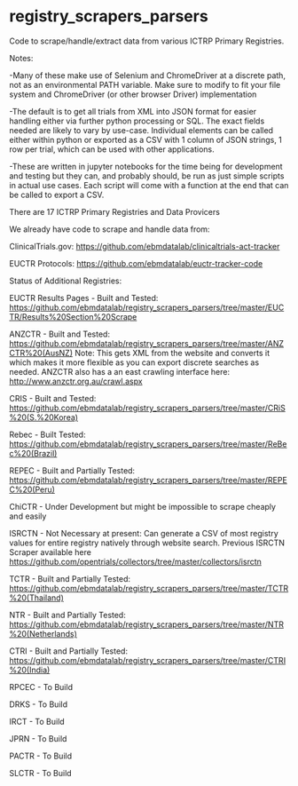# registry_scrapers_parsers
Code to scrape/handle/extract data from various ICTRP Primary Registries.

Notes:

-Many of these make use of Selenium and ChromeDriver at a discrete path, not as an environmental PATH variable. Make sure to modify to fit your file system and ChromeDriver (or other browser Driver) implementation

-The default is to get all trials from XML into JSON format for easier handling either via further python processing or SQL. The exact fields needed are likely to vary by use-case. Individual elements can be called either within python or exported as a CSV with 1 column of JSON strings, 1 row per trial, which can be used with other applications.

-These are written in jupyter notebooks for the time being for development and testing but they can, and probably should, be run as just simple scripts in actual use cases. Each script will come with a function at the end that can be called to export a CSV.

There are 17 ICTRP Primary Registries and Data Provicers

We already have code to scrape and handle data from:

ClinicalTrials.gov:
https://github.com/ebmdatalab/clinicaltrials-act-tracker

EUCTR Protocols:
https://github.com/ebmdatalab/euctr-tracker-code

Status of Additional Registries:

EUCTR Results Pages - Built and Tested:
https://github.com/ebmdatalab/registry_scrapers_parsers/tree/master/EUCTR/Results%20Section%20Scrape

ANZCTR - Built and Tested:
https://github.com/ebmdatalab/registry_scrapers_parsers/tree/master/ANZCTR%20(AusNZ)
Note: This gets XML from the website and converts it which makes it more flexible as you can export discrete searches as needed. ANZCTR also has a an east crawling interface here: http://www.anzctr.org.au/crawl.aspx

CRIS - Built and Tested:
https://github.com/ebmdatalab/registry_scrapers_parsers/tree/master/CRiS%20(S.%20Korea)

Rebec - Built Tested:
https://github.com/ebmdatalab/registry_scrapers_parsers/tree/master/ReBec%20(Brazil)

REPEC - Built and Partially Tested:
https://github.com/ebmdatalab/registry_scrapers_parsers/tree/master/REPEC%20(Peru)

ChiCTR - Under Development but might be impossible to scrape cheaply and easily

ISRCTN - Not Necessary at present:
Can generate a CSV of most registry values for entire registry natively through website search.
Previous ISRCTN Scraper available here
https://github.com/opentrials/collectors/tree/master/collectors/isrctn

TCTR - Built and Partially Tested:
https://github.com/ebmdatalab/registry_scrapers_parsers/tree/master/TCTR%20(Thailand)

NTR - Built and Partially Tested:
https://github.com/ebmdatalab/registry_scrapers_parsers/tree/master/NTR%20(Netherlands)

CTRI - Built and Partially Tested:
https://github.com/ebmdatalab/registry_scrapers_parsers/tree/master/CTRI%20(India)

RPCEC - To Build

DRKS - To Build

IRCT - To Build

JPRN - To Build

PACTR - To Build

SLCTR - To Build




